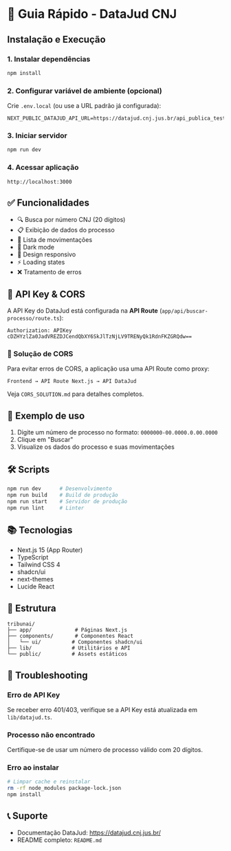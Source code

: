 # 🚀 Guia Rápido - DataJud CNJ

## Instalação e Execução

### 1. Instalar dependências

```bash
npm install
```

### 2. Configurar variável de ambiente (opcional)

Crie `.env.local` (ou use a URL padrão já configurada):

```env
NEXT_PUBLIC_DATAJUD_API_URL=https://datajud.cnj.jus.br/api_publica_teste
```

### 3. Iniciar servidor

```bash
npm run dev
```

### 4. Acessar aplicação

```
http://localhost:3000
```

## ✅ Funcionalidades

- 🔍 Busca por número CNJ (20 dígitos)
- 📋 Exibição de dados do processo
- 📅 Lista de movimentações
- 🌙 Dark mode
- 📱 Design responsivo
- ⚡ Loading states
- ❌ Tratamento de erros

## 🔑 API Key & CORS

A API Key do DataJud está configurada na **API Route** (`app/api/buscar-processo/route.ts`):

```
Authorization: APIKey cDZHYzlZa0JadVREZDJCendQbXY6SkJlTzNjLV9TRENyQk1RdnFKZGRQdw==
```

### 🚨 Solução de CORS

Para evitar erros de CORS, a aplicação usa uma API Route como proxy:

```
Frontend → API Route Next.js → API DataJud
```

Veja `CORS_SOLUTION.md` para detalhes completos.

## 📝 Exemplo de uso

1. Digite um número de processo no formato: `0000000-00.0000.0.00.0000`
2. Clique em "Buscar"
3. Visualize os dados do processo e suas movimentações

## 🛠️ Scripts

```bash
npm run dev      # Desenvolvimento
npm run build    # Build de produção
npm run start    # Servidor de produção
npm run lint     # Linter
```

## 📚 Tecnologias

- Next.js 15 (App Router)
- TypeScript
- Tailwind CSS 4
- shadcn/ui
- next-themes
- Lucide React

## 📁 Estrutura

```
tribunai/
├── app/              # Páginas Next.js
├── components/       # Componentes React
│   └── ui/          # Componentes shadcn/ui
├── lib/             # Utilitários e API
└── public/          # Assets estáticos
```

## 🐛 Troubleshooting

### Erro de API Key

Se receber erro 401/403, verifique se a API Key está atualizada em `lib/datajud.ts`.

### Processo não encontrado

Certifique-se de usar um número de processo válido com 20 dígitos.

### Erro ao instalar

```bash
# Limpar cache e reinstalar
rm -rf node_modules package-lock.json
npm install
```

## 📞 Suporte

- Documentação DataJud: https://datajud.cnj.jus.br/
- README completo: `README.md`
